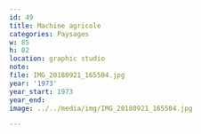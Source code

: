 ```yaml
---
id: 49
title: Machine agricole
categories: Paysages
w: 85
h: 82
location: graphic studio
note:
file: IMG_20180921_165504.jpg
year: '1973'
year_start: 1973
year_end:
image: ../../media/img/IMG_20180921_165504.jpg

---
```

